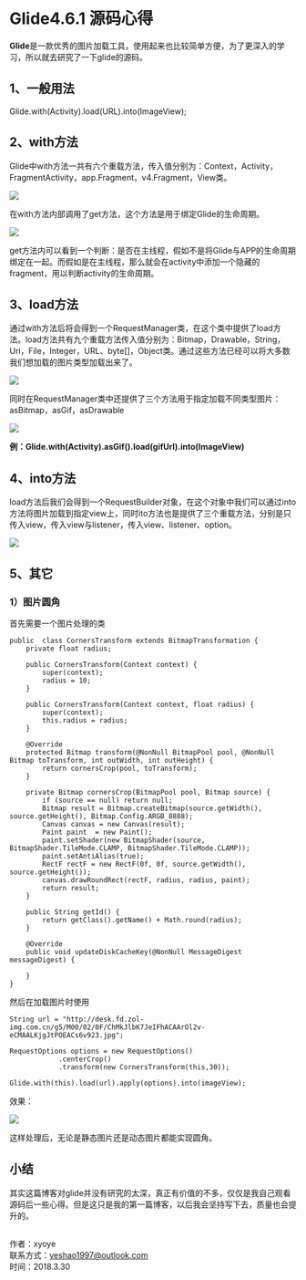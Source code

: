 # Glide4.6.1 源码心得 #

**Glide**是一款优秀的图片加载工具，使用起来也比较简单方便，为了更深入的学习，所以就去研究了一下glide的源码。

## 1、一般用法 ##

Glide.with(Activity).load(URL).into(ImageView);

## 2、with方法 ##

Glide中with方法一共有六个重载方法，传入值分别为：Context，Activity，FragmentActivity，app.Fragment，v4.Fragment，View类。

![](https://i.imgur.com/LNPMefp.png)

在with方法内部调用了get方法，这个方法是用于绑定Glide的生命周期。

![](https://i.imgur.com/d5Mh6Hq.png)

get方法内可以看到一个判断：是否在主线程，假如不是将Glide与APP的生命周期绑定在一起。而假如是在主线程，那么就会在activity中添加一个隐藏的fragment，用以判断activity的生命周期。

## 3、load方法 ##

通过with方法后将会得到一个RequestManager类，在这个类中提供了load方法。load方法共有九个重载方法传入值分别为：Bitmap，Drawable，String，Uri，File，Integer，URL、byte[]，Object类。通过这些方法已经可以将大多数我们想加载的图片类型加载出来了。

![](https://i.imgur.com/3s4jSoA.png)

同时在RequestManager类中还提供了三个方法用于指定加载不同类型图片：asBitmap，asGif，asDrawable

![](https://i.imgur.com/ejvj1VG.png)

**例：Glide.with(Activity).asGif().load(gifUrl).into(ImageView)**

## 4、into方法 ##

load方法后我们会得到一个RequestBuilder对象，在这个对象中我们可以通过into方法将图片加载到指定view上，同时ito方法也是提供了三个重载方法，分别是只传入view，传入view与listener，传入view、listener、option。

![](https://i.imgur.com/Zn9BGvR.png)

## 5、其它 ##
### 1）图片圆角 ###
首先需要一个图片处理的类

	public  class CornersTransform extends BitmapTransformation {
	    private float radius;
	
	    public CornersTransform(Context context) {
	        super(context);
	        radius = 10;
	    }
	
	    public CornersTransform(Context context, float radius) {
	        super(context);
	        this.radius = radius;
	    }
	
	    @Override
	    protected Bitmap transform(@NonNull BitmapPool pool, @NonNull Bitmap toTransform, int outWidth, int outHeight) {
	        return cornersCrop(pool, toTransform);
	    }
	
	    private Bitmap cornersCrop(BitmapPool pool, Bitmap source) {
	        if (source == null) return null;
	        Bitmap result = Bitmap.createBitmap(source.getWidth(), source.getHeight(), Bitmap.Config.ARGB_8888);
	        Canvas canvas = new Canvas(result);
	        Paint paint  = new Paint();
	        paint.setShader(new BitmapShader(source, BitmapShader.TileMode.CLAMP, BitmapShader.TileMode.CLAMP));
	        paint.setAntiAlias(true);
	        RectF rectF = new RectF(0f, 0f, source.getWidth(), source.getHeight());
	        canvas.drawRoundRect(rectF, radius, radius, paint);
	        return result;
	    }
	
	    public String getId() {
	        return getClass().getName() + Math.round(radius);
	    }
	
	    @Override
	    public void updateDiskCacheKey(@NonNull MessageDigest messageDigest) {
	
	    }
	}
然后在加载图片时使用

	String url = "http://desk.fd.zol-img.com.cn/g5/M00/02/0F/ChMkJlbK7JeIFhACAArOl2v-eCMAALKjgJtPOEACs6v923.jpg";

	RequestOptions options = new RequestOptions()
                .centerCrop()
                .transform(new CornersTransform(this,30));

    Glide.with(this).load(url).apply(options).into(imageView);

效果：

![](https://i.imgur.com/fmrxDXV.png)

这样处理后，无论是静态图片还是动态图片都能实现圆角。

## 小结 ##

其实这篇博客对glide并没有研究的太深，真正有价值的不多，仅仅是我自己观看源码后一些心得。但是这只是我的第一篇博客，以后我会坚持写下去，质量也会提升的。

##
作者：xyoye  
联系方式：yeshao1997@outlook.com  
时间：2018.3.30